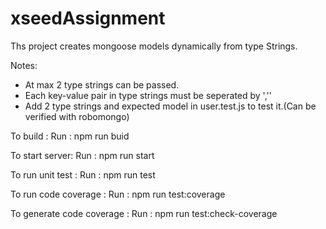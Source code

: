 # xseedAssignment
Ths project creates mongoose models dynamically from type Strings.

Notes:
- At max 2 type strings can be passed.
- Each key-value pair in type strings must be seperated by ',''
- Add 2 type strings and expected model in user.test.js to test it.(Can be verified with robomongo)


To build :
Run : npm run buid

To start server:
Run : npm run start

To run unit test :
Run : npm run test

To run code coverage :
Run : npm run test:coverage

To generate code coverage :
Run : npm run test:check-coverage